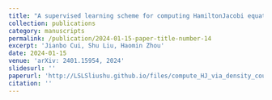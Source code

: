 ```yaml
---
title: "A supervised learning scheme for computing HamiltonJacobi equation via density coupling"
collection: publications
category: manuscripts
permalink: /publication/2024-01-15-paper-title-number-14
excerpt: 'Jianbo Cui, Shu Liu, Haomin Zhou'
date: 2024-01-15
venue: 'arXiv: 2401.15954, 2024'
slidesurl: ''
paperurl: 'http://LSLSliushu.github.io/files/compute_HJ_via_density_coupling.pdf'
citation: ''
---
```


